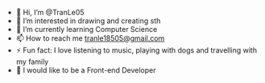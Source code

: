 - 👋 Hi, I’m @TranLe05
- 👀 I’m interested in drawing and creating sth
- 🌱 I’m currently learning Computer Science
- 📫 How to reach me tranle18505@gmail.com
- ⚡ Fun fact: I love listening to music, playing with dogs and travelling with my family
- 📌 I would like to be a Front-end Developer
